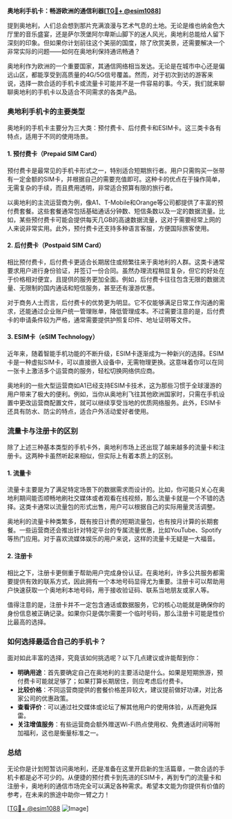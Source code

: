 **奥地利手机卡：畅游欧洲的通信利器[[TG💪+ @esim1088](https://t.me/s/esim1088)]**

提到奥地利，人们总会想到那片充满浪漫与艺术气息的土地。无论是维也纳金色大厅里的音乐盛宴，还是萨尔茨堡阿尔卑斯山脚下的迷人风光，奥地利总能给人留下深刻的印象。但如果你计划前往这个美丽的国度，除了欣赏美景，还需要解决一个非常实际的问题——如何在奥地利保持通讯畅通？

奥地利作为欧洲的一个重要国家，其通信网络相当发达。无论是在城市中心还是偏远山区，都能享受到高质量的4G/5G信号覆盖。然而，对于初次到访的游客来说，选择一款合适的手机卡或流量卡可能并不是一件容易的事。今天，我们就来聊聊奥地利的手机卡以及适合不同需求的各类产品。

### 奥地利手机卡的主要类型

奥地利的手机卡主要分为三大类：预付费卡、后付费卡和ESIM卡。这三类卡各有特点，适用于不同的使用场景。

#### 1. 预付费卡（Prepaid SIM Card）

预付费卡是最常见的手机卡形式之一，特别适合短期旅行者。用户只需购买一张带有一定金额的SIM卡，并根据自己的需要充值即可。这种卡的优点在于操作简单，无需复杂的手续，而且费用透明，非常适合预算有限的旅行者。

以奥地利的主流运营商为例，像A1、T-Mobile和Orange等公司都提供了丰富的预付费套餐。这些套餐通常包括基础通话分钟数、短信条数以及一定的数据流量。比如，某些预付费卡可能会提供每天几GB的高速数据流量，这对于需要经常上网的人来说非常实用。此外，预付费卡还支持多种语言客服，方便国际旅客使用。

#### 2. 后付费卡（Postpaid SIM Card）

相比预付费卡，后付费卡更适合长期居住或频繁往来于奥地利的人群。这类卡通常要求用户进行身份验证，并签订一份合同。虽然办理流程稍显复杂，但它的好处在于价格相对便宜，且提供的服务更加全面。例如，后付费卡往往包含无限的数据流量、无限制的国内通话和短信服务，甚至还有漫游优惠。

对于商务人士而言，后付费卡的优势更为明显。它不仅能够满足日常工作沟通的需求，还能通过企业账户统一管理账单，降低管理成本。不过需要注意的是，后付费卡的申请条件较为严格，通常需要提供护照复印件、地址证明等文件。

#### 3. ESIM卡（eSIM Technology）

近年来，随着智能手机功能的不断升级，ESIM卡逐渐成为一种新兴的选择。ESIM卡是一种虚拟SIM卡，可以直接嵌入设备中，无需物理更换。这意味着你可以在同一张卡上激活多个运营商的服务，轻松切换网络供应商。

奥地利的一些大型运营商如A1已经支持ESIM卡技术，这为那些习惯于全球漫游的用户带来了极大的便利。例如，当你从奥地利飞往其他欧洲国家时，只需在手机设置中更改运营商配置文件，就可以继续享受当地的优质网络服务。此外，ESIM卡还具有防水、防尘的特点，适合户外活动爱好者使用。

### 流量卡与注册卡的区别

除了上述三种基本类型的手机卡外，奥地利市场上还出现了越来越多的流量卡和注册卡。这两种卡虽然听起来相似，但实际上有着本质上的区别。

#### 1. 流量卡

流量卡主要是为了满足特定场景下的数据需求而设计的。比如，你可能只关心在奥地利期间能否顺畅地刷社交媒体或者观看在线视频，那么流量卡就是一个不错的选择。这类卡通常以流量包的形式出售，用户可以根据自己的实际用量灵活调整。

奥地利的流量卡种类繁多，既有按日计费的短期流量包，也有按月计算的长期套餐。一些运营商还会推出针对特定平台的专属流量优惠，比如YouTube、Spotify等热门应用。对于喜欢流媒体娱乐的用户来说，这样的流量卡无疑是一大福音。

#### 2. 注册卡

相比之下，注册卡更侧重于帮助用户完成身份认证。在奥地利，许多公共服务都需要提供有效的联系方式，因此拥有一个本地号码显得尤为重要。注册卡可以帮助用户快速获取一个奥地利本地号码，用于接收验证码、联系当地朋友或家人等。

值得注意的是，注册卡并不一定包含通话或数据服务，它的核心功能就是确保你的身份信息被正确记录。如果你只是偶尔需要一个临时号码，那么注册卡可能是性价比最高的选择。

### 如何选择最适合自己的手机卡？

面对如此丰富的选择，究竟该如何挑选呢？以下几点建议或许能帮到你：

- **明确用途**：首先要确定自己在奥地利的主要活动是什么。如果是短期旅游，预付费卡可能就足够了；如果打算长期居住，则应考虑后付费卡。
- **比较价格**：不同运营商提供的套餐价格差异较大，建议提前做好功课，对比各家公司的优惠政策。
- **查看评价**：可以通过社交媒体或论坛了解其他用户的使用体验，从而避免踩雷。
- **关注增值服务**：有些运营商会额外赠送Wi-Fi热点使用权、免费通话时间等附加福利，这也是衡量标准之一。

### 总结

无论你是计划短暂访问奥地利，还是准备在这里开启新的生活篇章，一款合适的手机卡都是必不可少的。从便捷的预付费卡到先进的ESIM卡，再到专门的流量卡和注册卡，奥地利的通信市场完全可以满足各种需求。希望本文能为你提供有价值的参考，在未来的旅途中助你一臂之力！

[[TG💪+ @esim1088](https://t.me/s/esim1088) ![Image](https://i.postimg.cc/4NQfJmqS/Snipaste-2025-05-13-00-14-12.png)]